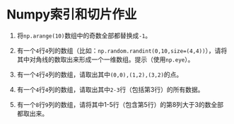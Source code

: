 # Numpy索引和切片作业

1. 将`np.arange(10)`数组中的奇数全部都替换成`-1`。

2. 有一个`4`行`4`列的数组（比如：`np.random.randint(0,10,size=(4,4))`），请将其中对角线的数取出来形成一个一维数组。提示（使用`np.eye`）。

3. 有一个`4`行`4`列的数组，请取出其中`(0,0),(1,2),(3,2)`的点。

4. 有一个`4`行`4`列的数组，请取出其中`2-3`行（包括第3行）的所有数据。

5. 有一个`8`行`9`列的数组，请将其中1-5行（包含第5行）的第8列大于3的数全部都取出来。



